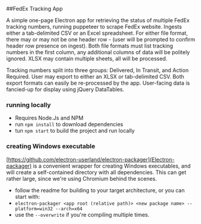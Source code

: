 ##FedEx Tracking App

A simple one-page Electron app for retrieving the status of multiple FedEx tracking numbers, running puppeteer to scrape FedEx website.
Ingests either a tab-delimited CSV or an Excel spreadsheet.  For either file format, there may or may not be one header row - (user will be prompted to confirm header row presence on ingest).  Both file formats must list tracking numbers in the first column, any additional columns of data will be politely ignored.  XLSX may contain multiple sheets, all will be processed.  


Tracking numbers split into three groups: Delivered, In Transit, and Action Required.  User may export to either an XLSX or tab-delimited CSV.  Both export formats can easily be re-processed by the app.  User-facing data is fancied-up for display using jQuery DataTables.

### running locally
 - Requires Node.Js and NPM
 - run `npm install` to download dependencies 
 - tun `npm start` to build the project and run locally

### creating Windows executable

[https://github.com/electron-userland/electron-packager](Electron-packager) is a convenient wrapper for creating Windows executables, and will create a self-contained directory with all dependencies.  This can get rather large, since we're using Chromium behind the scenes.
 - follow the readme for building to your target architecture, or you can start with: 
 - `electron-packager <app root (relative path)> <new package name> --platform=win32 --arch=x64` 
 - use the `--overwrite` if you're compiling multiple times.


